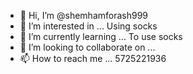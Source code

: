 - 👋 Hi, I’m @shemhamforash999
- 👀 I’m interested in ... Using socks
- 🌱 I’m currently learning ... To use socks
- 💞️ I’m looking to collaborate on ...
- 📫 How to reach me ... 5725221936

<!---
shemhamforash999/shemhamforash999 is a ✨ special ✨ repository because its `README.md` (this file) appears on your GitHub profile.
You can click the Preview link to take a look at your changes.
--->
